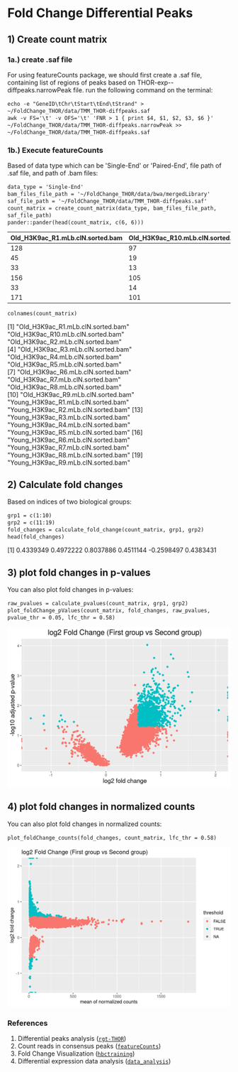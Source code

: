 # Fold Change Differential Peaks

## 1) Create count matrix
### 1a.) create .saf file
For using featureCounts package, we should first create a .saf file, containing list of regions of peaks based on THOR-exp-<date>-diffpeaks.narrowPeak file.
run the following command on the terminal:

```{bash}
echo -e "GeneID\tChr\tStart\tEnd\tStrand" > ~/FoldChange_THOR/data/TMM_THOR-diffpeaks.saf
awk -v FS='\t' -v OFS='\t' 'FNR > 1 { print $4, $1, $2, $3, $6 }' ~/FoldChange_THOR/data/TMM_THOR-diffpeaks.narrowPeak >> ~/FoldChange_THOR/data/TMM_THOR-diffpeaks.saf
```

### 1b.) Execute featureCounts
Based of data type which can be 'Single-End' or 'Paired-End', file path of .saf file, and path of .bam files:

```{r}
data_type = 'Single-End'
bam_files_file_path = '~/FoldChange_THOR/data/bwa/mergedLibrary'
saf_file_path = '~/FoldChange_THOR/data/TMM_THOR-diffpeaks.saf'
count_matrix = create_count_matrix(data_type, bam_files_file_path, saf_file_path)
pander::pander(head(count_matrix, c(6, 6)))
```
|  Old_H3K9ac_R1.mLb.clN.sorted.bam | Old_H3K9ac_R10.mLb.clN.sorted.bam |Old_H3K9ac_R2.mLb.clN.sorted.bam | Old_H3K9ac_R3.mLb.clN.sorted.bam |Old_H3K9ac_R4.mLb.clN.sorted.bam| Old_H3K9ac_R5.mLb.clN.sorted.bam|
| --- | --- |--- | --- | --- | --- | 
| 128 | 97 |134|39|142|142|
| 45 | 19 |34|22|64|64|
| 33 | 13 |24|14|35|35|
| 156| 105|144|74|137|137|
| 33| 14|17|7|26|26|
| 171| 101|162|68|246|246|
  
```{r}
colnames(count_matrix)
```
[1] "Old_H3K9ac_R1.mLb.clN.sorted.bam"   "Old_H3K9ac_R10.mLb.clN.sorted.bam"  "Old_H3K9ac_R2.mLb.clN.sorted.bam"  
[4] "Old_H3K9ac_R3.mLb.clN.sorted.bam"   "Old_H3K9ac_R4.mLb.clN.sorted.bam"   "Old_H3K9ac_R5.mLb.clN.sorted.bam"  
[7] "Old_H3K9ac_R6.mLb.clN.sorted.bam"   "Old_H3K9ac_R7.mLb.clN.sorted.bam"   "Old_H3K9ac_R8.mLb.clN.sorted.bam"  
[10] "Old_H3K9ac_R9.mLb.clN.sorted.bam"   "Young_H3K9ac_R1.mLb.clN.sorted.bam" "Young_H3K9ac_R2.mLb.clN.sorted.bam"
[13] "Young_H3K9ac_R3.mLb.clN.sorted.bam" "Young_H3K9ac_R4.mLb.clN.sorted.bam" "Young_H3K9ac_R5.mLb.clN.sorted.bam"
[16] "Young_H3K9ac_R6.mLb.clN.sorted.bam" "Young_H3K9ac_R7.mLb.clN.sorted.bam" "Young_H3K9ac_R8.mLb.clN.sorted.bam"
[19] "Young_H3K9ac_R9.mLb.clN.sorted.bam"

## 2) Calculate fold changes
Based on indices of two biological groups:

```{r}
grp1 = c(1:10)
grp2 = c(11:19)
fold_changes = calculate_fold_change(count_matrix, grp1, grp2)
head(fold_changes)
```

[1]  0.4339349  0.4972222  0.8037886  0.4511144 -0.2598497  0.4383431
  
## 3) plot fold changes in p-values

You can also plot fold changes in p-values:

```{r}
raw_pvalues = calculate_pvalues(count_matrix, grp1, grp2)
plot_foldChange_pValues(count_matrix, fold_changes, raw_pvalues, pvalue_thr = 0.05, lfc_thr = 0.58)
```

![alt foldChange_pValues](https://github.com/minashaigan/FoldChange_THOR/blob/main/Figures/foldChange_pValues.png)
  
## 4) plot fold changes in normalized counts

You can also plot fold changes in normalized counts:

```{r}
plot_foldChange_counts(fold_changes, count_matrix, lfc_thr = 0.58)
```

![alt foldChange_pValues](https://github.com/minashaigan/FoldChange_THOR/blob/main/Figures/FoldChange_counts.png)

  ### References
  1. Differential peaks analysis ([`rgt-THOR`](https://www.regulatory-genomics.org/thor-2/basic-intrstruction/))
  1. Count reads in consensus peaks ([`featureCounts`](http://bioinf.wehi.edu.au/featureCounts/))
  2. Fold Change Visualization ([`hbctraining`](https://hbctraining.github.io/Intro-to-R-with-DGE/lessons/B1_DGE_visualizing_results.html))
  3. Differential expression data analysis ([`data_analysis`](https://www.bioconductor.org/help/course-materials/2015/Uruguay2015/day5-data_analysis.html))
